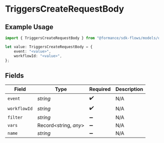 # TriggersCreateRequestBody

## Example Usage

```typescript
import { TriggersCreateRequestBody } from "@formance/sdk-flows/models/operations";

let value: TriggersCreateRequestBody = {
    event: "<value>",
    workflowId: "<value>",
};
```

## Fields

| Field                 | Type                  | Required              | Description           |
| --------------------- | --------------------- | --------------------- | --------------------- |
| `event`               | *string*              | :heavy_check_mark:    | N/A                   |
| `workflowId`          | *string*              | :heavy_check_mark:    | N/A                   |
| `filter`              | *string*              | :heavy_minus_sign:    | N/A                   |
| `vars`                | Record<string, *any*> | :heavy_minus_sign:    | N/A                   |
| `name`                | *string*              | :heavy_minus_sign:    | N/A                   |